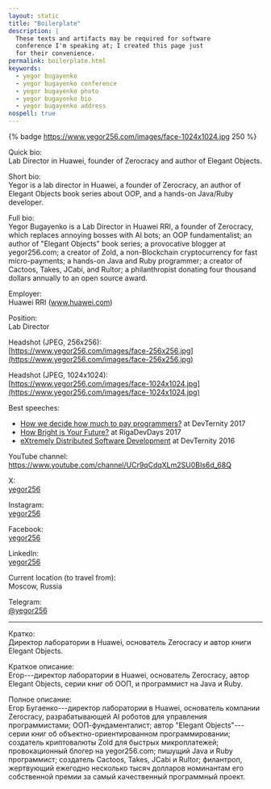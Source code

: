 ```yaml
---
layout: static
title: "Boilerplate"
description: |
  These texts and artifacts may be required for software
  conference I'm speaking at; I created this page just
  for their convenience.
permalink: boilerplate.html
keywords:
  - yegor bugayenko
  - yegor bugayenko conference
  - yegor bugayenko photo
  - yegor bugayenko bio
  - yegor bugayenko address
nospell: true
---
```


{% badge https://www.yegor256.com/images/face-1024x1024.jpg 250 %}

Quick bio:<br/>
Lab Director in Huawei, founder of Zerocracy and author of Elegant Objects.

Short bio:<br/>
Yegor is a lab director in Huawei,
a founder of Zerocracy,
an author of Elegant Objects book series about OOP,
and a hands-on Java/Ruby developer.

Full bio:<br/>
Yegor Bugayenko is a Lab Director in Huawei RRI,
a founder of Zerocracy, which replaces annoying bosses with AI bots;
an OOP fundamentalist;
an author of "Elegant Objects" book series;
a provocative blogger at yegor256.com;
a creator of Zold, a non-Blockchain cryptocurrency for fast micro-payments;
a hands-on Java and Ruby programmer;
a creator of Cactoos, Takes, JCabi, and Rultor;
a philanthropist donating four thousand dollars annually to an open source award.

Employer:<br/>
Huawei RRI (www.huawei.com)

Position:<br/>
Lab Director

Headshot (JPEG, 256x256):<br/>
[https://www.yegor256.com/images/face-256x256.jpg](https://www.yegor256.com/images/face-256x256.jpg)

Headshot (JPEG, 1024x1024):<br/>
[https://www.yegor256.com/images/face-1024x1024.jpg](https://www.yegor256.com/images/face-1024x1024.jpg)

Best speeches:

  * [How we decide how much to pay programmers?](https://www.youtube.com/watch?v=6mfo_FHL3PE) at DevTernity 2017
  * [How Bright is Your Future?](https://www.youtube.com/watch?v=IGbteQpTNCA) at RigaDevDays 2017
  * [eXtremely Distributed Software Development](https://www.youtube.com/watch?v=7EytYc7K5JA) at DevTernity 2016

YouTube channel:<br/>
https://www.youtube.com/channel/UCr9qCdqXLm2SU0BIs6d_68Q

X:<br/>
[yegor256](https://x.com/yegor256)

Instagram:<br/>
[yegor256](https://instagram.com/yegor256)

Facebook:<br/>
[yegor256](https://www.facebook.com/yegor256)

LinkedIn:<br/>
[yegor256](https://www.linkedin.com/in/yegor256)

Current location (to travel from):<br/>
Moscow, Russia

<!--
Postal address:<br/>
555 Bryant Str, Ste 470,<br/>
Palo Alto, CA 94301, USA.
-->

Telegram:<br/>
[@yegor256](https://t.me/yegor256)

<hr/>

Кратко:<br/>
Директор лаборатории в Huawei, основатель Zerocracy и автор книги Elegant Objects.

Краткое описание:<br/>
Егор---директор лаборатории в Huawei,
основатель Zerocracy,
автор Elegant Objects, серии книг об ООП,
и программист на Java и Ruby.

Полное описание:<br/>
Егор Бугаенко---директор лаборатории в Huawei,
основатель компании Zerocracy, разрабатывающей AI роботов для управления программистами;
ООП-фундаменталист;
автор "Elegant Objects"---серии книг об объектно-ориентированном программировании;
создатель криптовалюты Zold для быстрых микроплатежей;
провокационный блогер на yegor256.com;
пишущий Java и Ruby программист;
создатель Cactoos, Takes, JCabi и Rultor;
филантроп, жертвующий ежегодно несколько тысяч долларов номинантам его собственной премии за самый качественный программный проект.

